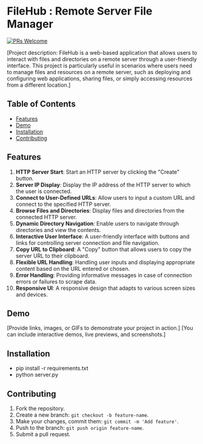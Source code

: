 # FileHub : Remote Server File Manager

[![PRs Welcome](https://img.shields.io/badge/PRs-welcome-brightgreen.svg)](CONTRIBUTING.md)


[Project description: FileHub is a web-based application that allows users to interact with files and directories on a remote server through a user-friendly interface. This project is particularly useful in scenarios where users need to manage files and resources on a remote server, such as deploying and configuring web applications, sharing files, or simply accessing resources from a different location.]

## Table of Contents
- [Features](#features)
- [Demo](#demo)
- [Installation](#installation)
- [Contributing](#contributing)
  

## Features


1. **HTTP Server Start**: Start an HTTP server by clicking the "Create" button.
2. **Server IP Display**: Display the IP address of the HTTP server to which the user is connected.
3. **Connect to User-Defined URLs**: Allow users to input a custom URL and connect to the specified HTTP server.
4. **Browse Files and Directories**: Display files and directories from the connected HTTP server.
5. **Dynamic Directory Navigation**: Enable users to navigate through directories and view the contents.
6. **Interactive User Interface**: A user-friendly interface with buttons and links for controlling server connection and file navigation.
7. **Copy URL to Clipboard**: A "Copy" button that allows users to copy the server URL to their clipboard.
8. **Flexible URL Handling**: Handling user inputs and displaying appropriate content based on the URL entered or chosen.
9. **Error Handling**: Providing informative messages in case of connection errors or failures to scrape data.
10. **Responsive UI**: A responsive design that adapts to various screen sizes and devices. 


## Demo

[Provide links, images, or GIFs to demonstrate your project in action.]
[You can include interactive demos, live previews, and screenshots.]

## Installation


- pip install -r requirements.txt
- python server.py


## Contributing
1. Fork the repository.
2. Create a new branch: `git checkout -b feature-name`.
3. Make your changes, commit them: `git commit -m 'Add feature'`.
4. Push to the branch: `git push origin feature-name`.
5. Submit a pull request.

